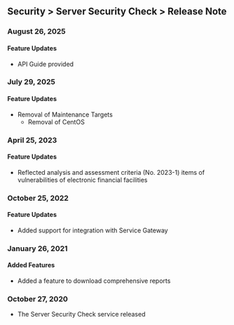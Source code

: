 ## Security > Server Security Check > Release Note

### August 26, 2025

#### Feature Updates
* API Guide provided

### July 29, 2025

#### Feature Updates
* Removal of Maintenance Targets
  * Removal of CentOS

### April 25, 2023

#### Feature Updates
* Reflected analysis and assessment criteria (No. 2023-1) items of vulnerabilities of electronic financial facilities

### October 25, 2022

#### Feature Updates
* Added support for integration with Service Gateway

### January 26, 2021

#### Added Features
* Added a feature to download comprehensive reports

### October 27, 2020
* The Server Security Check service released
